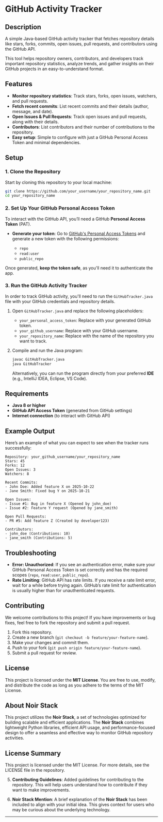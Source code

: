 # GitHub Activity Tracker

## Description
A simple Java-based GitHub activity tracker that fetches repository details like stars, forks, commits, open issues, pull requests, and contributors using the GitHub API.

This tool helps repository owners, contributors, and developers track important repository statistics, analyze trends, and gather insights on their GitHub projects in an easy-to-understand format.

## Features
- **Monitor repository statistics**: Track stars, forks, open issues, watchers, and pull requests.
- **Fetch recent commits**: List recent commits and their details (author, message, and date).
- **Open Issues & Pull Requests**: Track open issues and pull requests, along with their details.
- **Contributors**: List contributors and their number of contributions to the repository.
- **Easy setup**: Simple to configure with just a GitHub Personal Access Token and minimal dependencies.

## Setup

### 1. Clone the Repository
Start by cloning this repository to your local machine:
```bash
git clone https://github.com/your_username/your_repository_name.git
cd your_repository_name
````

### 2. Set Up Your GitHub Personal Access Token

To interact with the GitHub API, you’ll need a GitHub **Personal Access Token** (PAT).

* **Generate your token**: Go to [GitHub's Personal Access Tokens](https://github.com/settings/tokens) and generate a new token with the following permissions:

  * `repo`
  * `read:user`
  * `public_repo`

Once generated, **keep the token safe**, as you'll need it to authenticate the app.

### 3. Run the GitHub Activity Tracker

In order to track GitHub activity, you'll need to run the `GitHubTracker.java` file with your GitHub credentials and repository details.

1. Open `GitHubTracker.java` and replace the following placeholders:

   * `your_personal_access_token`: Replace with your generated GitHub token.
   * `your_github_username`: Replace with your GitHub username.
   * `your_repository_name`: Replace with the name of the repository you want to track.

2. Compile and run the Java program:

   ```bash
   javac GitHubTracker.java
   java GitHubTracker
   ```

   Alternatively, you can run the program directly from your preferred **IDE** (e.g., IntelliJ IDEA, Eclipse, VS Code).

## Requirements

* **Java 8 or higher**
* **GitHub API Access Token** (generated from GitHub settings)
* **Internet connection** (to interact with GitHub API)

## Example Output

Here’s an example of what you can expect to see when the tracker runs successfully:

```
Repository: your_github_username/your_repository_name
Stars: 45
Forks: 12
Open Issues: 3
Watchers: 8

Recent Commits:
- John Doe: Added feature X on 2025-10-22
- Jane Smith: Fixed bug Y on 2025-10-21

Open Issues:
- Issue #1: Bug in feature X (Opened by john_doe)
- Issue #2: Feature Y request (Opened by jane_smith)

Open Pull Requests:
- PR #5: Add feature Z (Created by developer123)

Contributors:
- john_doe (Contributions: 10)
- jane_smith (Contributions: 5)
```

## Troubleshooting

* **Error: Unauthorized**: If you see an authentication error, make sure your GitHub Personal Access Token is set correctly and has the required scopes (`repo`, `read:user`, `public_repo`).
* **Rate Limiting**: GitHub API has rate limits. If you receive a rate limit error, wait for a while before trying again. GitHub’s rate limit for authentication is usually higher than for unauthenticated requests.

## Contributing

We welcome contributions to this project! If you have improvements or bug fixes, feel free to fork the repository and submit a pull request.

1. Fork this repository.
2. Create a new branch (`git checkout -b feature/your-feature-name`).
3. Make your changes and commit them.
4. Push to your fork (`git push origin feature/your-feature-name`).
5. Submit a pull request for review.

## License

This project is licensed under the **MIT License**. You are free to use, modify, and distribute the code as long as you adhere to the terms of the MIT License.

## About Noir Stack

This project utilizes the **Noir Stack**, a set of technologies optimized for building scalable and efficient applications. The **Noir Stack** combines lightweight Python libraries, efficient API usage, and performance-focused design to offer a seamless and effective way to monitor GitHub repository activities.

## License Summary

This project is licensed under the MIT License. For more details, see the LICENSE file in the repository.



5. **Contributing Guidelines**: Added guidelines for contributing to the repository. This will help users understand how to contribute if they want to make improvements.

6. **Noir Stack Mention**: A brief explanation of the **Noir Stack** has been included to align with your initial idea. This gives context for users who may be curious about the underlying technology.

---
